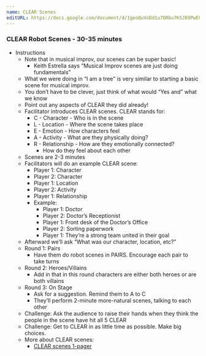 ```yaml
---
name: CLEAR Scenes
editURL: https://docs.google.com/document/d/1geoQuVoDd1u7ORbu7K5J89PwECdSluUwAE1G2PBMZ-A/edit
---
```


### CLEAR Robot Scenes \- 30-35 minutes

* Instructions  
  * Note that in musical improv, our scenes can be super basic\!  
    * Keith Estrella says “Musical Improv scenes are just doing fundamentals”  
  * What we were doing in “I am a tree” is very similar to starting a basic scene for musical improv.  
  * You don’t have to be clever, just think of what would “Yes and” what we know  
  * Point out any aspects of CLEAR they did already\!  
  * Facilitator introduces CLEAR scenes. CLEAR stands for:  
    * C \- Character  \- Who is in the scene  
    * L \- Location \- Where the scene takes place  
    * E \- Emotion \- How characters feel  
    * A \- Activity \- What are they physically doing?  
    * R \- Relationship \- How are they emotionally connected?   
      * How do they feel about each other  
  * Scenes are 2-3 minutes  
  * Facilitators will do an example CLEAR scene:  
    * Player 1: Character  
    * Player 2: Character  
    * Player 1: Location  
    * Player 2: Activity  
    * Player 1: Relationship  
    * Example:  
      * Player 1: Doctor  
      * Player 2: Doctor’s Receptionist  
      * Player 1: Front desk of the Doctor’s Office  
      * Player 2: Sorting paperwork  
      * Player 1: They’re a strong team united in their goal  
  * Afterward we’ll ask “What was our character, location, etc?”  
  * Round 1: Pairs  
    * Have them do robot scenes in PAIRS. Encourage each pair to take turns   
  * Round 2: Heroes/Villains  
    * Add in that in this round characters are either both heroes or are both villains  
  * Round 3: On Stage  
    * Ask for a suggestion. Remind them to A to C  
    * They’ll perform 2-minute more-natural scenes, talking to each other  
  * Challenge: Ask the audience to raise their hands when they think the people in the scene have hit all 5 CLEAR  
  * Challenge: Get to CLEAR in as little time as possible. Make big choices.  
  * More about CLEAR scenes:  
    * [CLEAR scenes 1-pager](https://docs.google.com/document/d/1sRxZpjEvV8qAhgN4dwp-lVjWT0rjTXvgefRSz1cNwnU/edit)